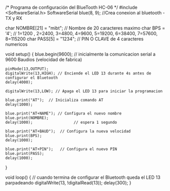 /* Programa de configuración del BlueTooth HC-06 */
#include <SoftwareSerial.h>
SoftwareSerial blue(8, 9);   //Crea conexion al bluetooth - TX y RX

char NOMBRE[21]  = "mibt"; // Nombre de 20 caracteres maximo
char BPS         = '4';     // 1=1200 , 2=2400, 3=4800, 4=9600, 5=19200, 6=38400, 7=57600, 8=115200
char PASS[5]    = "1234";   // PIN O CLAVE de 4 caracteres numericos     
 
void setup()
{
    blue.begin(9600); // inicialmente la comunicacion serial a 9600 Baudios (velocidad de fabrica)
    
    pinMode(13,OUTPUT);
    digitalWrite(13,HIGH); // Enciende el LED 13 durante 4s antes de configurar el Bluetooth
    delay(4000);
    
    digitalWrite(13,LOW); // Apaga el LED 13 para iniciar la programacion
    
    blue.print("AT");  // Inicializa comando AT
    delay(1000);
 
    blue.print("AT+NAME"); // Configura el nuevo nombre 
    blue.print(NOMBRE);
    delay(1000);                  // espera 1 segundo
 
    blue.print("AT+BAUD");  // Configura la nueva velocidad 
    blue.print(BPS); 
    delay(1000);
 
    blue.print("AT+PIN");   // Configura el nuevo PIN
    blue.print(PASS); 
    delay(1000);    
}
 
void loop()
{
    // cuando termina de configurar el Bluetooth queda el LED 13 parpadeando
    digitalWrite(13, !digitalRead(13)); 
    delay(300);
}
